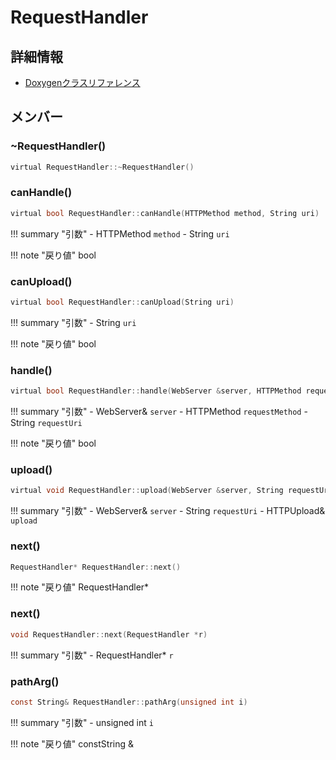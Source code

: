 # RequestHandler



## 詳細情報

- [Doxygenクラスリファレンス](https://lang-ship.com/reference/ESP32/latest/class_request_handler.html)

## メンバー

### ~RequestHandler()



```c
virtual RequestHandler::~RequestHandler()
```



### canHandle()



```c
virtual bool RequestHandler::canHandle(HTTPMethod method, String uri)
```

!!! summary "引数"
	- HTTPMethod `method` 
	- String `uri` 

!!! note "戻り値"
	bool



### canUpload()



```c
virtual bool RequestHandler::canUpload(String uri)
```

!!! summary "引数"
	- String `uri` 

!!! note "戻り値"
	bool



### handle()



```c
virtual bool RequestHandler::handle(WebServer &server, HTTPMethod requestMethod, String requestUri)
```

!!! summary "引数"
	- WebServer& `server` 
	- HTTPMethod `requestMethod` 
	- String `requestUri` 

!!! note "戻り値"
	bool



### upload()



```c
virtual void RequestHandler::upload(WebServer &server, String requestUri, HTTPUpload &upload)
```

!!! summary "引数"
	- WebServer& `server` 
	- String `requestUri` 
	- HTTPUpload& `upload` 



### next()



```c
RequestHandler* RequestHandler::next()
```

!!! note "戻り値"
	RequestHandler*



### next()



```c
void RequestHandler::next(RequestHandler *r)
```

!!! summary "引数"
	- RequestHandler* `r` 



### pathArg()



```c
const String& RequestHandler::pathArg(unsigned int i)
```

!!! summary "引数"
	- unsigned int `i` 

!!! note "戻り値"
	constString &



